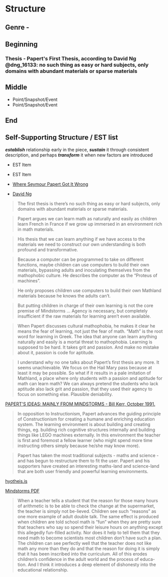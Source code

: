 # Structure

## Genre - 

## Beginning

### Thesis - Papert's First Thesis, according to David Ng @dng_16133: no such thing as easy or hard subjects, only domains with abundant materials or sparse materials

## Middle

* Point/Snapshot/Event 
* Point/Snapshot/Event

## End

## __Self-Supporting Structure / EST list__

__*establish*__ relationship early in the piece, __*sustain*__ it through consistent description, and perhaps __*transform*__ it when new factors are introduced

* EST Item
* EST Item

* [Where Seymour Papert Got It Wrong](https://medium.com/vertical-learning/where-seymour-papert-got-it-wrong-6203f94149d1)
* [David Ng](https://medium.com/@dng_16133)

> The first thesis is there’s no such thing as easy or hard subjects, only domains with abundant materials or sparse materials.

> Papert argues we can learn math as naturally and easily as children learn French in France if we grow up immersed in an environment rich in math materials.

> His thesis that we can learn anything if we have access to the materials we need to construct our own understanding is both profound and transformative.

> Because a computer can be programmed to take on different functions, maybe children can use computers to build their own materials, bypassing adults and inoculating themselves from the mathophobic culture. He describes the computer as the “Proteus of machines”.

> He only proposes children use computers to build their own Mathland materials because he knows the adults can’t.

> But putting children in charge of their own learning is not the core premise of Mindstorms ... Agency is necessary, but completely insufficient if the raw materials for learning aren’t even available.

> When Papert discusses cultural mathophobia, he makes it clear he means the fear of learning, not just the fear of math. “Math” is the root word for learning in Greek. The idea that anyone can learn anything naturally and easily is a mortal threat to mathophobia. Learning is supposed to be hard. It takes grit and passion. And make no mistake about it, passion is code for aptitude.

> I understand why no one talks about Papert’s first thesis any more. It seems unachievable. We focus on the Hail Mary pass because at least it may be possible. So what if it results in a pale imitation of Mathland, a place where only students with a passion and aptitude for math can learn math? We can always pretend the students who lack aptitude also lack grit and passion, that they used their agency to focus on something else. Plausible deniability.

[PAPERT'S IDEAS: MAINLY FROM MINDSTORMS - Bill Kerr, October 1991.](http://www.users.on.net/~billkerr/a/papert.htm)

> In opposition to Instructionism, Papert advances the guiding principle of Constructionism for creating a humane and enriching education system. The learning environment is about building and creating things, eg. building rich cognitive structures internally and building things like LEGO machines externally. In this environment the teacher is first and foremost a fellow learner (who might spend more time instructing others simply because he/she may know more).

> Papert has taken the most traditional subjects - maths and science - and has begun to restructure them to fit the user. Papert and his supporters have created an interesting maths-land and science-land that are both user friendly and powerful learning environments.

[hyotheis.is](https://hyp.is/tZxWvtrkEea47aOfeOrrZg/www.users.on.net/~billkerr/a/papert.htm)

[Mindstorms PDF](http://www.arvindguptatoys.com/arvindgupta/mindstorms.pdf)

>  When a teacher tells a student that the reason for those many hours of arithmetic is to be able to check the change at the supermarket, the teacher is simply not be-lieved. Children see such “reasons” as one more example of adult double talk. The same effect is produced when children are told school math is “fun” when they are pretty sure that teachers who say so spend their leisure hours on anything except this allegedly fun-filled activity. Nor does it help to tell them that they need math to become scientists most children don’t have such a plan. The children can see perfectly well that the teacher does not like math any more than they do and that the reason for doing it is simply that it has been inscribed into the curriculum. All of this erodes children’s confidence in the adult world and the process of educa-tion. And I think it introduces a deep element of dishonesty into the educational relationship.





